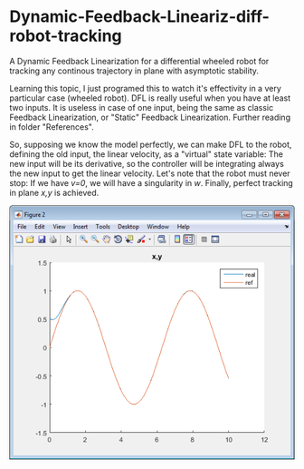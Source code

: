 # Dynamic-Feedback-Lineariz-diff-robot-tracking
A Dynamic Feedback Linearization for a differential wheeled robot for tracking any continous trajectory in plane with asymptotic stability.

Learning this topic, I just programed this to watch it's effectivity in a very particular case (wheeled robot).
DFL is really useful when you have at least two inputs. It is useless in case of one input, being the same as classic Feedback Linearization, or "Static" Feedback Linearization. Further reading in folder "References".

So, supposing we know the model perfectly, we can make DFL to the robot, defining the old input, the linear velocity, as a "virtual" state variable: The new input will be its derivative, so the controller will be integrating always the new input to get the linear velocity. Let's note that the robot must never stop: If we have *v=0*, we will have a singularity in *w*. Finally, perfect tracking in plane *x,y* is achieved.

<p align="center">
<img src="graphics/DFL.png">
</p>
